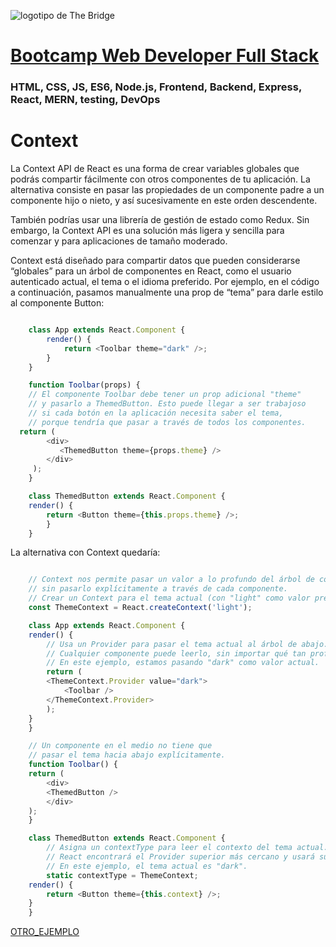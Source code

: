 ![logotipo de The Bridge](https://user-images.githubusercontent.com/27650532/77754601-e8365180-702b-11ea-8bed-5bc14a43f869.png  "logotipo de The Bridge")


# [Bootcamp Web Developer Full Stack](https://www.thebridge.tech/bootcamps/bootcamp-fullstack-developer/)

### HTML, CSS,  JS, ES6, Node.js, Frontend, Backend, Express, React, MERN, testing, DevOps

# Context

La Context API de React es una forma de crear variables globales que podrás compartir fácilmente con otros componentes de tu aplicación. La alternativa consiste en pasar las propiedades de un componente padre a un componente hijo o nieto, y así sucesivamente en este orden descendente.

También podrías usar una librería de gestión de estado como Redux. Sin embargo, la Context API es una solución más ligera y sencilla para comenzar y para aplicaciones de tamaño moderado.

Context está diseñado para compartir datos que pueden considerarse “globales” para un árbol de componentes en React, como el usuario autenticado actual, el tema o el idioma preferido. Por ejemplo, en el código a continuación, pasamos manualmente una prop de “tema” para darle estilo al componente Button:

```javascript

    class App extends React.Component {
        render() {
            return <Toolbar theme="dark" />;
        }
    }

    function Toolbar(props) {
    // El componente Toolbar debe tener un prop adicional "theme"
    // y pasarlo a ThemedButton. Esto puede llegar a ser trabajoso
    // si cada botón en la aplicación necesita saber el tema,
    // porque tendría que pasar a través de todos los componentes.
  return (
        <div>
           <ThemedButton theme={props.theme} />
        </div>
     );
    }

    class ThemedButton extends React.Component {
    render() {
        return <Button theme={this.props.theme} />;
        }
    }

```

La alternativa con Context quedaría: 

```javascript 

    // Context nos permite pasar un valor a lo profundo del árbol de componentes
    // sin pasarlo explícitamente a través de cada componente.
    // Crear un Context para el tema actual (con "light" como valor predeterminado).
    const ThemeContext = React.createContext('light');

    class App extends React.Component {
    render() {
        // Usa un Provider para pasar el tema actual al árbol de abajo.
        // Cualquier componente puede leerlo, sin importar qué tan profundo se encuentre.
        // En este ejemplo, estamos pasando "dark" como valor actual.
        return (
        <ThemeContext.Provider value="dark">
            <Toolbar />
        </ThemeContext.Provider>
        );
    }
    }

    // Un componente en el medio no tiene que
    // pasar el tema hacia abajo explícitamente.
    function Toolbar() {
    return (
        <div>
        <ThemedButton />
        </div>
    );
    }

    class ThemedButton extends React.Component {
        // Asigna un contextType para leer el contexto del tema actual.
        // React encontrará el Provider superior más cercano y usará su valor.
        // En este ejemplo, el tema actual es "dark".
        static contextType = ThemeContext;
    render() {
        return <Button theme={this.context} />;
    }
    }

```

[OTRO_EJEMPLO](https://www.neoguias.com/context-api-react/#:~:text=la%20Context%20API-,Qu%C3%A9%20es%20la%20Context%20API%20de%20React,sucesivamente%20en%20este%20orden%20descendente.)